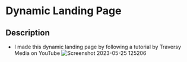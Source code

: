 # Dynamic Landing Page
## Description
+ I made this dynamic landing page by following a tutorial by Traversy Media on YouTube
![Screenshot 2023-05-25 125206](https://github.com/Psyren05/Dynamic_Landing_Page/assets/124075057/f431cc5b-4b67-4fe8-adac-4852bc0e29ea)
